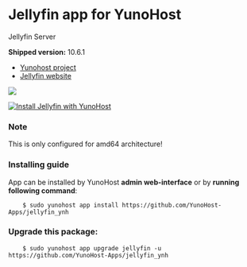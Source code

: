 # Jellyfin app for YunoHost
Jellyfin Server

**Shipped version:** 10.6.1

- [Yunohost project](https://yunohost.org)
- [Jellyfin website](https://github.com/jellyfin/jellyfin)

![](https://www.ostechnix.com/wp-content/uploads/2019/03/jellyfin-logo-720x340.png)


[![Install Jellyfin with YunoHost](https://install-app.yunohost.org/install-with-yunohost.png)](https://install-app.yunohost.org/?app=jellyfin)


### Note
This is only configured for amd64 architecture!

### Installing guide

 App can be installed by YunoHost **admin web-interface** or by **running following command**:

        $ sudo yunohost app install https://github.com/YunoHost-Apps/jellyfin_ynh

 
### Upgrade this package:

        $ sudo yunohost app upgrade jellyfin -u https://github.com/YunoHost-Apps/jellyfin_ynh
